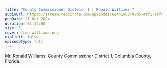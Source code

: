 ```yaml
---
title: "County Commissioner District 1 | Ronald Williams "
audioUrl: https://stream.redcircle.com/episodes/6c441963-08d5-4ff1-abfe-58ee60c8b81c/stream.mp3
pubDate: 21 Oct 2024
duration: 01:12:00
size: 5
cover: /ron-williams.png
explicit: false
episodeType: full
---
```

Mr. Ronald Williams: County Commissioner District 1, Columbia County, Florida.